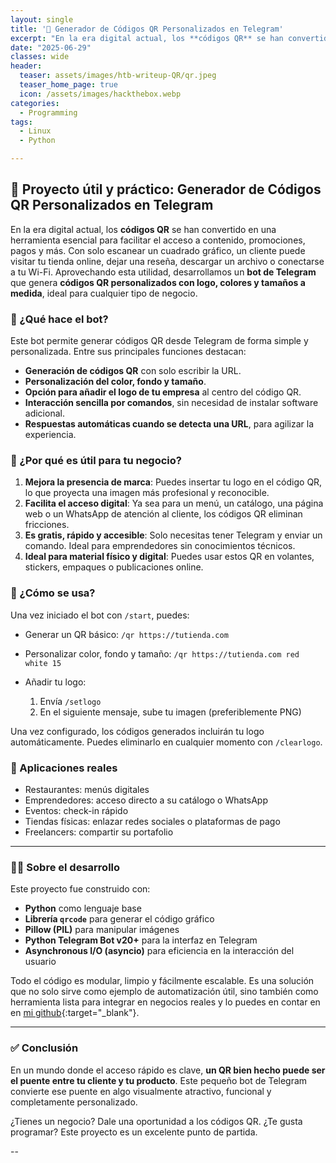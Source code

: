 ```yaml
---
layout: single
title: '🧠 Generador de Códigos QR Personalizados en Telegram'
excerpt: "En la era digital actual, los **códigos QR** se han convertido en una herramienta esencial para facilitar el acceso a contenido, promociones, pagos y más. Con solo escanear un cuadrado gráfico, un cliente puede visitar tu tienda online, dejar una reseña, descargar un archivo o conectarse a tu Wi-Fi. Aprovechando esta utilidad, desarrollamos un **bot de Telegram** que genera **códigos QR personalizados con logo, colores y tamaños a medida**, ideal para cualquier tipo de negocio.."
date: "2025-06-29"
classes: wide
header:
  teaser: assets/images/htb-writeup-QR/qr.jpeg
  teaser_home_page: true
  icon: /assets/images/hackthebox.webp
categories:
  - Programming
tags:  
  - Linux
  - Python

---
```


## 🧠 Proyecto útil y práctico: Generador de Códigos QR Personalizados en Telegram

En la era digital actual, los **códigos QR** se han convertido en una herramienta esencial para facilitar el acceso a contenido, promociones, pagos y más. Con solo escanear un cuadrado gráfico, un cliente puede visitar tu tienda online, dejar una reseña, descargar un archivo o conectarse a tu Wi-Fi. Aprovechando esta utilidad, desarrollamos un **bot de Telegram** que genera **códigos QR personalizados con logo, colores y tamaños a medida**, ideal para cualquier tipo de negocio.

### 🤖 ¿Qué hace el bot?

Este bot permite generar códigos QR desde Telegram de forma simple y personalizada. Entre sus principales funciones destacan:

* **Generación de códigos QR** con solo escribir la URL.
* **Personalización del color, fondo y tamaño**.
* **Opción para añadir el logo de tu empresa** al centro del código QR.
* **Interacción sencilla por comandos**, sin necesidad de instalar software adicional.
* **Respuestas automáticas cuando se detecta una URL**, para agilizar la experiencia.

### 🚀 ¿Por qué es útil para tu negocio?

1. **Mejora la presencia de marca**: Puedes insertar tu logo en el código QR, lo que proyecta una imagen más profesional y reconocible.
2. **Facilita el acceso digital**: Ya sea para un menú, un catálogo, una página web o un WhatsApp de atención al cliente, los códigos QR eliminan fricciones.
3. **Es gratis, rápido y accesible**: Solo necesitas tener Telegram y enviar un comando. Ideal para emprendedores sin conocimientos técnicos.
4. **Ideal para material físico y digital**: Puedes usar estos QR en volantes, stickers, empaques o publicaciones online.

### 🔧 ¿Cómo se usa?

Una vez iniciado el bot con `/start`, puedes:

* Generar un QR básico:
  `/qr https://tutienda.com`

* Personalizar color, fondo y tamaño:
  `/qr https://tutienda.com red white 15`

* Añadir tu logo:

  1. Envía `/setlogo`
  2. En el siguiente mensaje, sube tu imagen (preferiblemente PNG)

Una vez configurado, los códigos generados incluirán tu logo automáticamente.
Puedes eliminarlo en cualquier momento con `/clearlogo`.

### 📌 Aplicaciones reales

* Restaurantes: menús digitales
* Emprendedores: acceso directo a su catálogo o WhatsApp
* Eventos: check-in rápido
* Tiendas físicas: enlazar redes sociales o plataformas de pago
* Freelancers: compartir su portafolio

---

### 🧑‍💻 Sobre el desarrollo

Este proyecto fue construido con:

* **Python** como lenguaje base
* **Librería `qrcode`** para generar el código gráfico
* **Pillow (PIL)** para manipular imágenes
* **Python Telegram Bot v20+** para la interfaz en Telegram
* **Asynchronous I/O (asyncio)** para eficiencia en la interacción del usuario

Todo el código es modular, limpio y fácilmente escalable. Es una solución que no solo sirve como ejemplo de automatización útil, sino también como herramienta lista para integrar en negocios reales y lo puedes en contar en en [mi github](https://github.com/davidsosaolea/Generador-de-C-digos-QR-Personalizados-en-Telegram/tree/main){:target="_blank"}.

---

### ✅ Conclusión

En un mundo donde el acceso rápido es clave, **un QR bien hecho puede ser el puente entre tu cliente y tu producto**. Este pequeño bot de Telegram convierte ese puente en algo visualmente atractivo, funcional y completamente personalizado.

¿Tienes un negocio? Dale una oportunidad a los códigos QR.
¿Te gusta programar? Este proyecto es un excelente punto de partida.

--
